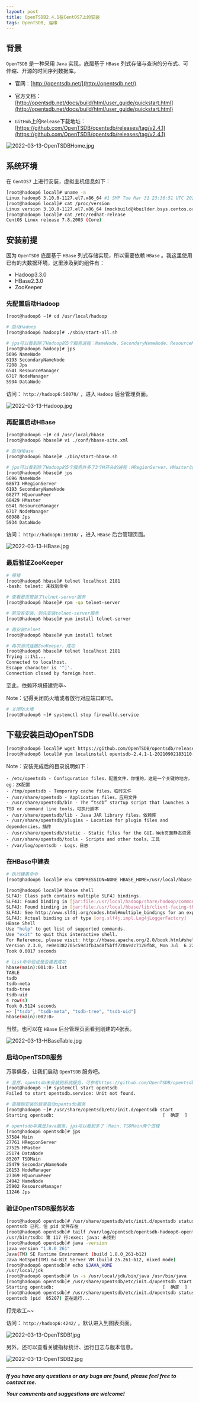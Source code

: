 ```yaml
---
layout: post
title: OpenTSDB2.4.1在CentOS7上的安装
tags: OpenTSDB, 运维
---
```


## 背景

`OpenTSDB` 是一种采用 `Java` 实现，底层基于 `HBase` 列式存储与查询的分布式、可伸缩、开源的时间序列数据库。

* 官网：[http://opentsdb.net/](http://opentsdb.net/)

* 官方文档：[http://opentsdb.net/docs/build/html/user_guide/quickstart.html](http://opentsdb.net/docs/build/html/user_guide/quickstart.html)

* `GitHub`上的`Release`下载地址：[https://github.com/OpenTSDB/opentsdb/releases/tag/v2.4.1](https://github.com/OpenTSDB/opentsdb/releases/tag/v2.4.1)

![2022-03-13-OpenTSDBHome.jpg](https://github.com/heartsuit/heartsuit.github.io/raw/master/pictures/2022-03-13-OpenTSDBHome.jpg)

## 系统环境

在 `CentOS7` 上进行安装，虚拟主机信息如下：

```bash
[root@hadoop6 local]# uname -a
Linux hadoop6 3.10.0-1127.el7.x86_64 #1 SMP Tue Mar 31 23:36:51 UTC 2020 x86_64 x86_64 x86_64 GNU/Linux
[root@hadoop6 local]# cat /proc/version
Linux version 3.10.0-1127.el7.x86_64 (mockbuild@kbuilder.bsys.centos.org) (gcc version 4.8.5 20150623 (Red Hat 4.8.5-39) (GCC) ) #1 SMP Tue Mar 31 23:36:51 UTC 2020
[root@hadoop6 local]# cat /etc/redhat-release
CentOS Linux release 7.8.2003 (Core)
```

## 安装前提

因为 `OpenTSDB` 底层基于 `HBase` 列式存储实现，所以需要依赖 `HBase` 。我这里使用已有的大数据环境，这里涉及到的组件有：

* Hadoop3.3.0
* HBase2.3.0
* ZooKeeper

### 先配置启动Hadoop

```bash
[root@hadoop6 ~]# cd /usr/local/hadoop

# 启动Hadoop
[root@hadoop6 hadoop]# ./sbin/start-all.sh

# jps可以看到除了Hadoop的5个服务进程：NameNode、SecondaryNameNode、ResourceManager、NodeManager、DataNode
[root@hadoop6 hadoop]# jps
5696 NameNode
6193 SecondaryNameNode
7208 Jps
6541 ResourceManager
6717 NodeManager
5934 DataNode
```

访问： `http://hadoop6:50070/` ，进入 `Hadoop` 后台管理页面。

![2022-03-13-Hadoop.jpg](https://github.com/heartsuit/heartsuit.github.io/raw/master/pictures/2022-03-13-Hadoop.jpg)

### 再配置启动HBase

```bash
[root@hadoop6 ~]# cd /usr/local/hbase
[root@hadoop6 hbase]# vi ./conf/hbase-site.xml

# 启动HBase
[root@hadoop6 hbase]# ./bin/start-hbase.sh

# jps可以看到除了Hadoop的5个服务外多了3个H开头的进程：HRegionServer、HMaster以及HQuorumPeer
[root@hadoop6 hbase]# jps
5696 NameNode
68673 HRegionServer
6193 SecondaryNameNode
68277 HQuorumPeer
68429 HMaster
6541 ResourceManager
6717 NodeManager
68988 Jps
5934 DataNode
```

访问： `http://hadoop6:16010/` ，进入 `HBase` 后台管理页面。

![2022-03-13-HBase.jpg](https://github.com/heartsuit/heartsuit.github.io/raw/master/pictures/2022-03-13-HBase.jpg)

### 最后验证ZooKeeper

```bash
# 报错
[root@hadoop6 hbase]# telnet localhost 2181
-bash: telnet: 未找到命令

# 查看是否安装了telnet-server服务
[root@hadoop6 hbase]# rpm -qa telnet-server

# 若没有安装，则先安装telnet-server服务
[root@hadoop6 hbase]# yum install telnet-server

# 再安装telnet
[root@hadoop6 hbase]# yum install telnet

# 再次测试连接ZooKeeper，成功
[root@hadoop6 hbase]# telnet localhost 2181
Trying ::1%1...
Connected to localhost.
Escape character is '^]'.
Connection closed by foreign host.
```

至此，依赖环境搭建完毕~

Note：记得关闭防火墙或者放行对应端口即可。

```bash
# 关闭防火墙
[root@hadoop6 ~]# systemctl stop firewalld.service
```

## 下载安装启动OpenTSDB

```bash
[root@hadoop6 local]# wget https://github.com/OpenTSDB/opentsdb/releases/download/v2.4.1/opentsdb-2.4.1-1-20210902183110-root.noarch.rpm
[root@hadoop6 local]# yum localinstall opentsdb-2.4.1-1-20210902183110-root.noarch.rpm
```

Note：安装完成后的目录说明如下：

```
- /etc/opentsdb - Configuration files，配置文件，你懂的，这是一个关键的地方，eg：ZK配置
- /tmp/opentsdb - Temporary cache files，临时文件
- /usr/share/opentsdb - Application files，应用文件
- /usr/share/opentsdb/bin - The “tsdb” startup script that launches a TSD or command line tools，可执行脚本
- /usr/share/opentsdb/lib - Java JAR library files，依赖库
- /usr/share/opentsdb/plugins - Location for plugin files and dependencies，插件
- /usr/share/opentsdb/static - Static files for the GUI，Web页面静态资源
- /usr/share/opentsdb/tools - Scripts and other tools，工具
- /var/log/opentsdb - Logs，日志
```

### 在HBase中建表

```bash
# 执行建表命令
[root@hadoop6 local]# env COMPRESSION=NONE HBASE_HOME=/usr/local/hbase /usr/share/opentsdb/tools/create_table.sh

[root@hadoop6 local]# hbase shell
SLF4J: Class path contains multiple SLF4J bindings.
SLF4J: Found binding in [jar:file:/usr/local/hadoop/share/hadoop/common/lib/slf4j-log4j12-1.7.25.jar!/org/slf4j/impl/StaticLoggerBinder.class]
SLF4J: Found binding in [jar:file:/usr/local/hbase/lib/client-facing-thirdparty/slf4j-log4j12-1.7.30.jar!/org/slf4j/impl/StaticLoggerBinder.class]
SLF4J: See http://www.slf4j.org/codes.html#multiple_bindings for an explanation.
SLF4J: Actual binding is of type [org.slf4j.impl.Log4jLoggerFactory]
HBase Shell
Use "help" to get list of supported commands.
Use "exit" to quit this interactive shell.
For Reference, please visit: http://hbase.apache.org/2.0/book.html#shell
Version 2.3.0, re0e1382705c59d3fb3ad8f5bff720a9dc7120fb8, Mon Jul  6 22:27:43 UTC 2020
Took 0.0017 seconds

# list命令验证是否建表成功                  
hbase(main):001:0> list
TABLE
tsdb 
tsdb-meta                            
tsdb-tree                            
tsdb-uid
4 row(s)
Took 0.5124 seconds                  
=> ["tsdb", "tsdb-meta", "tsdb-tree", "tsdb-uid"]
hbase(main):002:0> 
```

当然，也可以在 `HBase` 后台管理页面看到刚建的4张表。

![2022-03-13-HBaseTable.jpg](https://github.com/heartsuit/heartsuit.github.io/raw/master/pictures/2022-03-13-HBaseTable.jpg)

### 启动OpenTSDB服务

万事俱备，让我们启动 `OpenTSDB` 服务吧。

```bash
# 显然，opentsdb未安装到系统服务，可参考https://github.com/OpenTSDB/opentsdb/blob/master/build-aux/rpm/systemd/opentsdb.service进行配置
[root@hadoop6 ~]# systemctl start opentsdb
Failed to start opentsdb.service: Unit not found.

# 直接到安装的目录启动opentsdb服务
[root@hadoop6 ~]# /usr/share/opentsdb/etc/init.d/opentsdb start
Starting opentsdb:                                         [  确定  ]

# opentsdb毕竟是Java服务，jps可以看到多了：Main、TSDMain两个进程
[root@hadoop6 opentsdb]# jps
37584 Main
27761 HRegionServer
27525 HMaster
25174 DataNode
85207 TSDMain
25479 SecondaryNameNode
26153 NodeManager
27369 HQuorumPeer
24942 NameNode
25902 ResourceManager
11246 Jps
```

### 验证OpenTSDB服务状态

```bash
[root@hadoop6 opentsdb]# /usr/share/opentsdb/etc/init.d/opentsdb status
opentsdb 已死，但 pid 文件存在
[root@hadoop6 opentsdb]# tailf /var/log/opentsdb/opentsdb-hadoop6-opentsdb.err 
/usr/bin/tsdb: 第 117 行:exec: java: 未找到
[root@hadoop6 opentsdb]# java -version
java version "1.8.0_261"
Java(TM) SE Runtime Environment (build 1.8.0_261-b12)
Java HotSpot(TM) 64-Bit Server VM (build 25.261-b12, mixed mode)
[root@hadoop6 opentsdb]# echo $JAVA_HOME
/usr/local/jdk
[root@hadoop6 opentsdb]# ln -s /usr/local/jdk/bin/java /usr/bin/java
[root@hadoop6 opentsdb]# /usr/share/opentsdb/etc/init.d/opentsdb start
Starting opentsdb:                                         [  确定  ]
[root@hadoop6 opentsdb]# /usr/share/opentsdb/etc/init.d/opentsdb status
opentsdb (pid  85207) 正在运行...
```

打完收工~~

访问： `http://hadoop6:4242/` ，默认进入到图表页面。

![2022-03-13-OpenTSDB1jpg](https://github.com/heartsuit/heartsuit.github.io/raw/master/pictures/2022-03-13-OpenTSDB1jpg)

另外，还可以查看关键指标统计、运行日志与版本信息。

![2022-03-13-OpenTSDB2.jpg](https://github.com/heartsuit/heartsuit.github.io/raw/master/pictures/2022-03-13-OpenTSDB2.jpg)

---

***If you have any questions or any bugs are found, please feel free to contact me.***

***Your comments and suggestions are welcome!***
